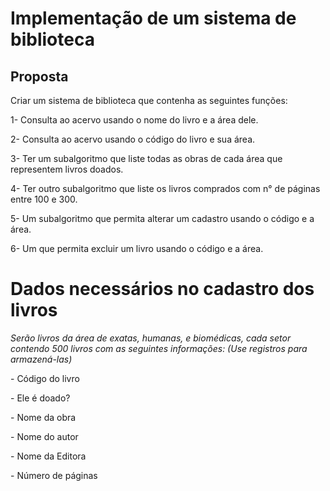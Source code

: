 # Implementação de um sistema de biblioteca

## Proposta
<p>Criar um sistema de biblioteca que contenha as seguintes funções:<p>

1- Consulta ao acervo usando o nome do livro e a área dele.

2- Consulta ao acervo usando o código do livro e sua área.

3- Ter um subalgoritmo que liste todas as obras de cada área que representem livros
doados.

4- Ter outro subalgoritmo que liste os livros comprados com n° de páginas entre 100 e 300.

5- Um subalgoritmo que permita alterar um cadastro usando o código e a área.

6- Um que permita excluir um livro usando o código e a área.

# Dados necessários no cadastro dos livros

*Serão livros da área de exatas, humanas, e biomédicas, cada setor contendo 500 livros com as seguintes informações: (Use registros para armazená-las)*

<p>- Código do livro<p>
<p>- Ele é doado?<p>
<p>- Nome da obra<p>
<p>- Nome do autor<p>
<p>- Nome da Editora<p>
<p>- Número de páginas

